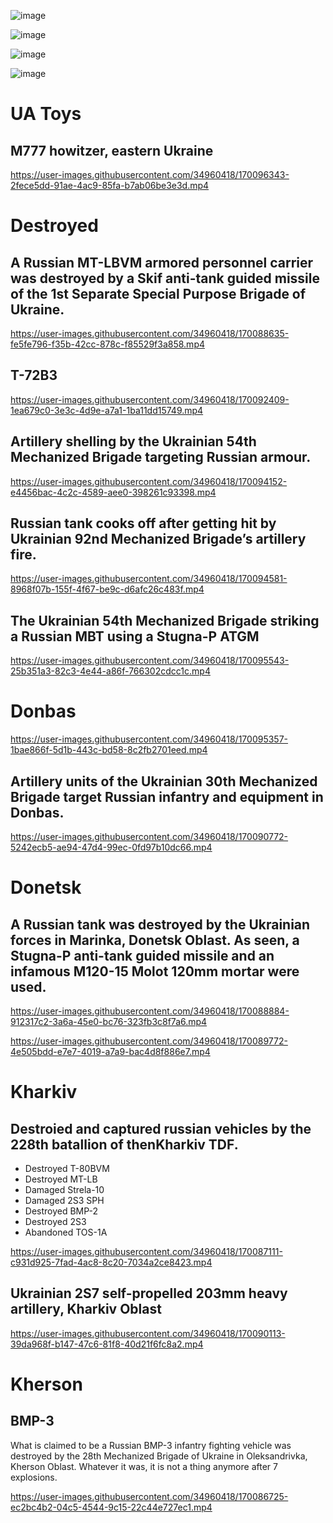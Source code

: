 ![image](https://user-images.githubusercontent.com/34960418/170090223-a9deb215-2d48-4de4-a2a6-341687fa61c4.png)

![image](https://user-images.githubusercontent.com/34960418/170090582-2f8d4120-9e90-4fcf-b90f-06b0c3ae81cb.png)

![image](https://user-images.githubusercontent.com/34960418/170093643-9ee3808f-5c8a-4939-96e4-83eebc03cfd3.png)

![image](https://user-images.githubusercontent.com/34960418/170090540-274553c1-1ee8-42ef-94aa-b469ff068cd3.png)


# UA Toys

## M777 howitzer, eastern Ukraine

https://user-images.githubusercontent.com/34960418/170096343-2fece5dd-91ae-4ac9-85fa-b7ab06be3e3d.mp4


# Destroyed

## A Russian MT-LBVM armored personnel carrier was destroyed by a Skif anti-tank guided missile of the 1st Separate Special Purpose Brigade of Ukraine.

https://user-images.githubusercontent.com/34960418/170088635-fe5fe796-f35b-42cc-878c-f85529f3a858.mp4


## T-72B3

https://user-images.githubusercontent.com/34960418/170092409-1ea679c0-3e3c-4d9e-a7a1-1ba11dd15749.mp4


## Artillery shelling by the Ukrainian 54th Mechanized Brigade targeting Russian armour.

https://user-images.githubusercontent.com/34960418/170094152-e4456bac-4c2c-4589-aee0-398261c93398.mp4


## Russian tank cooks off after getting hit by Ukrainian 92nd Mechanized Brigade’s artillery fire.

https://user-images.githubusercontent.com/34960418/170094581-8968f07b-155f-4f67-be9c-d6afc26c483f.mp4


## The Ukrainian 54th Mechanized Brigade striking a Russian MBT using a Stugna-P ATGM

https://user-images.githubusercontent.com/34960418/170095543-25b351a3-82c3-4e44-a86f-766302cdcc1c.mp4


# Donbas

https://user-images.githubusercontent.com/34960418/170095357-1bae866f-5d1b-443c-bd58-8c2fb2701eed.mp4


## Artillery units of the Ukrainian 30th Mechanized Brigade target Russian infantry and equipment in Donbas.

https://user-images.githubusercontent.com/34960418/170090772-5242ecb5-ae94-47d4-99ec-0fd97b10dc66.mp4


# Donetsk

## A Russian tank was destroyed by the Ukrainian forces in Marinka, Donetsk Oblast. As seen, a Stugna-P anti-tank guided missile and an infamous M120-15 Molot 120mm mortar were used.

https://user-images.githubusercontent.com/34960418/170088884-912317c2-3a6a-45e0-bc76-323fb3c8f7a6.mp4

https://user-images.githubusercontent.com/34960418/170089772-4e505bdd-e7e7-4019-a7a9-bac4d8f886e7.mp4


# Kharkiv

## Destroied and captured russian vehicles by the 228th batallion of thenKharkiv TDF.
- Destroyed T-80BVM
- Destroyed MT-LB
- Damaged Strela-10
- Damaged 2S3 SPH
- Destroyed BMP-2
- Destroyed 2S3
- Abandoned TOS-1A

https://user-images.githubusercontent.com/34960418/170087111-c931d925-7fad-4ac8-8c20-7034a2ce8423.mp4


## Ukrainian 2S7 self-propelled 203mm heavy artillery, Kharkiv Oblast

https://user-images.githubusercontent.com/34960418/170090113-39da968f-b147-47c6-81f8-40d21f6fc8a2.mp4


# Kherson

## BMP-3

What is claimed to be a Russian BMP-3 infantry fighting vehicle was destroyed by the 28th Mechanized Brigade of Ukraine in Oleksandrivka, Kherson Oblast. Whatever it was, it is not a thing anymore after 7 explosions.

https://user-images.githubusercontent.com/34960418/170086725-ec2bc4b2-04c5-4544-9c15-22c44e727ec1.mp4


